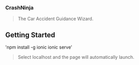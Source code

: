 
### CrashNinja
>The Car Accident Guidance Wizard.

## Getting Started
  'npm install -g ionic
  ionic serve'
>Select localhost and the page will automatically launch.
